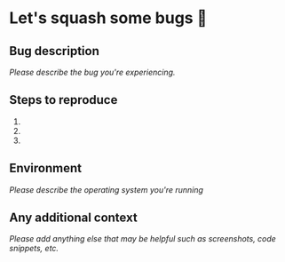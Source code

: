 # Let's squash some bugs 🐛

## Bug description

*Please describe the bug you're experiencing.*   

## Steps to reproduce

1.
2.
3.

## Environment

*Please describe the operating system you're running*

## Any additional context

*Please add anything else that may be helpful such as screenshots, code snippets, etc.*
